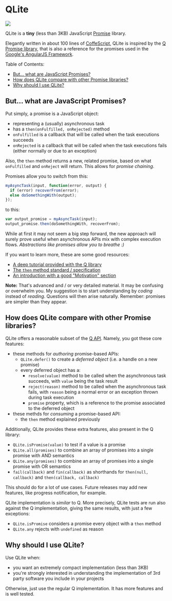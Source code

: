 # QLite

![](https://raw.githubusercontent.com/marcoliceti/qlite/develop/assets/logo-128.png)

QLite is a **tiny** (less than 3KB) JavaScript [Promise](https://promisesaplus.com/) library.

Elegantly written in about 100 lines of [CoffeScript](http://coffeescript.org/), QLite is inspired by the [Q Promise library](https://github.com/kriskowal/q), that is also a reference for the promises used in the [Google's AngularJS Framework](https://angularjs.org/).

Table of Contents:

* [But... what are JavaScript Promises?](#but-what-are-javascript-promises)
* [How does QLite compare with other Promise libraries?](#how-does-qlite-compare-with-other-promise-libraries)
* [Why should I use QLite?](#why-should-i-use-qlite)

## But... what are JavaScript Promises?

Put simply, a promise is a JavaScript object:

* representing a (usually) asynchronous task
* has a `then(onFulfilled, onRejected)` method
* `onFulfilled` is a callback that will be called when the task executions succeeds
* `onRejected` is a callback that will be called when the task executions fails (either normally or due to an exception)

Also, the `then` method returns a new, related promise, based on what `onFulfilled` and `onReject` will return. This allows for _promise chaining_.

Promises allow you to switch from this:

``` javascript
myAsyncTask(input, function(error, output) {
  if (error) recoverFrom(error);
  else doSomethingWith(output);
});
```

to this:

``` javascript
var output_promise = myAsyncTask(input);
output_promise.then(doSomethingWith, recoverFrom);
```

While at first it may not seem a big step forward, the new approach will surely prove useful when asynchronous APIs mix with complex execution flows. _Abstractions like promises allow you to breathe :)_

If you want to learn more, these are some good resources:

* [A deep tutorial provided with the Q library](https://github.com/kriskowal/q#tutorial)
* [The `then` method standard / specification](https://promisesaplus.com/)
* [An introduction with a good "Motivation" section](https://www.promisejs.org/)

**Note:** That's advanced and / or very detailed material. It may be confusing or overwhelm you. My suggestion is to start understanding by _coding_ instead of _reading_. Questions will then arise naturally. Remember: promises are simpler than they appear.

## How does QLite compare with other Promise libraries?

QLite offers a reasonable subset of the [Q API](https://github.com/kriskowal/q/wiki/API-Reference). Namely, you got these core features:

* these methods for _authoring_ promise-based APIs:
  * `QLite.defer()` to create a _deferred object_ (i.e. a handle on a new promise)
  * every deferred object has a:
    * `resolve(value)` method to be called when the asynchronous task succeeds, with `value` being the task result
    * `reject(reason)` method to be called when the asynchronous task fails, with `reason` being a normal error or an exception thrown during task execution
    * `promise` property, which is a reference to the promise associated to the deferred object
* these methds for _consuming_ a promise-based API:
  * the `then` method explained previously

Additionally, QLite provides these extra features, also present in the Q library:

* `QLite.isPromise(value)` to test if a value is a promise
* `QLite.all(promises)` to combine an array of promises into a single promise with AND semantics
* `QLite.any(promises)` to combine an array of promises into a single promise with OR semantics
* `fail(callback)` and `fin(callback)` as shorthands for `then(null, callback)` and `then(callback, callback)`

This should do for a lot of use cases. Future releases may add new features, like progress notification, for example.

QLite implementation is _similar_ to Q. More precisely, QLite tests are run also against the Q implementation, giving the same results, with just a few exceptions:

* `QLite.isPromise` considers a promise every object with a `then` method
* `QLite.any` rejects with `undefined` as reason

## Why should I use QLite?

Use QLite when:

* you want an extremely compact implementation (less than 3KB)
* you're strongly interested in understanding the implementation of 3rd party software you include in your projects

Otherwise, just use the regular Q implementation. It has more features and is well tested.